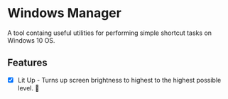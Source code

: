 # Windows Manager

A tool containg useful utilities for performing simple shortcut tasks on Windows 10 OS.

## Features

- [x] Lit Up - Turns up screen brightness to highest to the highest possible level. 🚧
